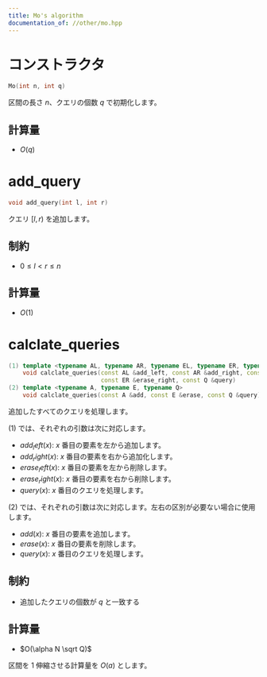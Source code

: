 ```yaml
---
title: Mo's algorithm
documentation_of: //other/mo.hpp
---
```


# コンストラクタ

```cpp
Mo(int n, int q)
```

区間の長さ $n$、クエリの個数 $q$ で初期化します。

## 計算量

- $O(q)$

# add_query

```cpp
void add_query(int l, int r)
```

クエリ $[l, r)$ を追加します。

## 制約

- $0 \leq l \lt r \leq n$

## 計算量

- $O(1)$

# calclate_queries

```cpp
(1) template <typename AL, typename AR, typename EL, typename ER, typename Q>
    void calclate_queries(const AL &add_left, const AR &add_right, const EL &erase_left,
                          const ER &erase_right, const Q &query)
(2) template <typename A, typename E, typename Q>
    void calclate_queries(const A &add, const E &erase, const Q &query)
```

追加したすべてのクエリを処理します。

(1) では、それぞれの引数は次に対応します。

- $add_left(x)$: $x$ 番目の要素を左から追加します。
- $add_right(x)$: $x$ 番目の要素を右から追加化します。
- $erase_left(x)$: $x$ 番目の要素を左から削除します。
- $erase_right(x)$: $x$ 番目の要素を右から削除します。
- $query(x)$: $x$ 番目のクエリを処理します。

(2) では、それぞれの引数は次に対応します。左右の区別が必要ない場合に使用します。

- $add(x)$: $x$ 番目の要素を追加します。
- $erase(x)$: $x$ 番目の要素を削除します。
- $query(x)$: $x$ 番目のクエリを処理します。

## 制約

- 追加したクエリの個数が $q$ と一致する

## 計算量

- $O(\alpha N \sqrt Q)$

区間を $1$ 伸縮させる計算量を $O(a)$ とします。
